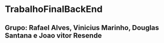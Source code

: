 # TrabalhoFinalBackEnd
## Grupo: Rafael Alves, Vinicius Marinho, Douglas Santana e Joao vitor Resende
